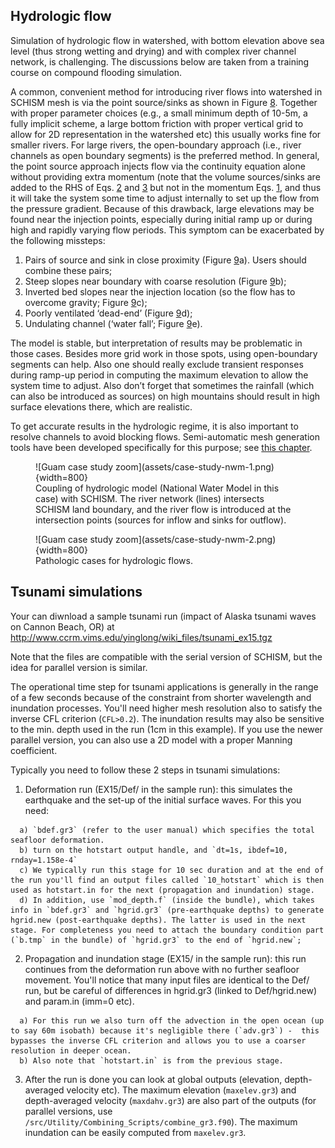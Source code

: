 ## Hydrologic flow
Simulation of hydrologic flow in watershed, with bottom elevation above sea level (thus strong wetting and drying) and with complex river channel network, is challenging. The discussions below are taken from a training course on compound flooding simulation.

A common, convenient method for introducing river flows into watershed in SCHISM mesh is via the point source/sinks as shown in Figure [8](#figure08). Together with proper parameter choices (e.g., a small minimum depth of 10-5m, a fully implicit scheme, a large bottom friction with proper vertical grid to allow for 2D representation in the watershed etc) this usually works fine for smaller rivers. For large rivers, the open-boundary approach (i.e., river channels as open boundary segments) is the preferred method. In general, the point source approach injects flow via the continuity equation alone without providing extra momentum (note that the volume sources/sinks are added to the RHS of Eqs. [2](schism/physical-formulation.md) and [3](schism/physical-formulation.md) but not in the momentum Eqs. [1](schism/physical-formulation.md), and thus it will take the system some time to adjust internally to set up the flow from the pressure gradient. Because of this drawback, large elevations may be found near the injection points, especially during initial ramp up or during high and rapidly varying flow periods. This symptom can be exacerbated by the following missteps:

1. Pairs of source and sink in close proximity (Figure [9](#figure09)a). Users should combine these pairs;
2. Steep slopes near boundary with coarse resolution (Figure [9](#figure09)b); 
3. Inverted bed slopes near the injection location (so the flow has to overcome gravity; Figure [9](#figure09)c);
4. Poorly ventilated ‘dead-end’ (Figure [9](#figure09)d);
5. Undulating channel (‘water fall’; Figure [9](#figure09)e).

The model is stable, but interpretation of results may be problematic in those cases. Besides more grid work in those spots, using open-boundary segments can help. Also one should really exclude transient responses during ramp-up period in computing the maximum elevation to allow the system time to adjust. Also don’t forget that sometimes the rainfall (which can also be introduced as sources) on high mountains should result in high surface elevations there, which are realistic.

To get accurate results in the hydrologic regime, it is also important to resolve channels to avoid blocking flows. Semi-automatic mesh generation
 tools have been developed specifically for this purpose; see [this chapter](mesh-generation/meshing-for-compound-floods/overview.md).

<figure markdown id='figure08'>
![Guam case study zoom](assets/case-study-nwm-1.png){width=800}
<figcaption>Coupling of hydrologic model (National Water Model in this case) with SCHISM. The river network (lines) intersects SCHISM land boundary, and the river flow is introduced at the intersection points (sources for inflow and sinks for outflow).</figcaption>
</figure>

<figure markdown id='figure09'>
![Guam case study zoom](assets/case-study-nwm-2.png){width=800}
<figcaption>Pathologic cases for hydrologic flows.</figcaption>
</figure>

## Tsunami simulations
Your can diwnload a sample tsunami run (impact of Alaska tsunami waves on Cannon Beach, OR) at http://www.ccrm.vims.edu/yinglong/wiki_files/tsunami_ex15.tgz

Note that the files are compatible with the serial version of SCHISM, but the idea for parallel version is similar.

The operational time step for tsunami applications is generally in the range of a few seconds because of the constraint from shorter wavelength
 and inundation processes. You'll need higher mesh resolution also to satisfy the inverse CFL criterion (`CFL>0.2`). 
 The inundation results may also be sensitive to the min. depth used in the run (1cm in this example). 
If you use the newer parallel version, you can also use a 2D model with a proper Manning coefficient.

Typically you need to follow these 2 steps in tsunami simulations:

1. Deformation run (EX15/Def/ in the sample run): this simulates the earthquake and the set-up of the initial surface waves. For this you need:
```
  a) `bdef.gr3` (refer to the user manual) which specifies the total seafloor deformation.
  b) turn on the hotstart output handle, and `dt=1s, ibdef=10, rnday=1.158e-4`
  c) We typically run this stage for 10 sec duration and at the end of the run you'll find an output files called `10_hotstart` which is then used as hotstart.in for the next (propagation and inundation) stage.
  d) In addition, use `mod_depth.f` (inside the bundle), which takes info in `bdef.gr3` and `hgrid.gr3` (pre-earthquake depths) to generate hgrid.new (post-earthquake depths). The latter is used in the next stage. For completeness you need to attach the boundary condition part (`b.tmp` in the bundle) of `hgrid.gr3` to the end of `hgrid.new`;
```
2. Propagation and inundation stage (EX15/ in the sample run): this run continues from the deformation run above with no further seafloor movement. You'll notice that many input files are identical to the Def/ run, but be careful of differences in hgrid.gr3 (linked to Def/hgrid.new) and param.in (imm=0 etc).
```
  a) For this run we also turn off the advection in the open ocean (up to say 60m isobath) because it's negligible there (`adv.gr3`) -  this bypasses the inverse CFL criterion and allows you to use a coarser resolution in deeper ocean.
  b) Also note that `hotstart.in` is from the previous stage. 
```
3. After the run is done you can look at global outputs (elevation, depth-averaged velocity etc). The maximum elevation (`maxelev.gr3`) and depth-averaged velocity (`maxdahv.gr3`) are also part of the outputs (for parallel versions, use `/src/Utility/Combining_Scripts/combine_gr3.f90`). The maximum inundation can be easily computed from `maxelev.gr3`.
